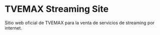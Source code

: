 # TVEMAX Streaming Site

Sitio web oficial de TVEMAX para la venta de servicios de streaming por internet.